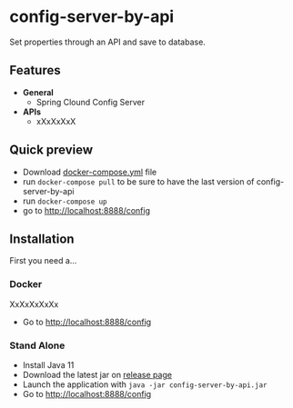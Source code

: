 # config-server-by-api
Set properties through an API and save to database.

## Features

- **General**
  - Spring Clound Config Server
- **APIs**
  - xXxXxXxX

## Quick preview
* Download [docker-compose.yml](https://urldockerfile) file
* run `docker-compose pull` to be sure to have the last version of config-server-by-api
* run `docker-compose up`
* go to [http://localhost:8888/config](http://localhost:8888/config)

## Installation

First you need a...
	
### Docker
XxXxXxXxXx

* Go to <http://localhost:8888/config>

### Stand Alone

* Install Java 11
* Download the latest jar on [release page](https://github.com/denissilveira/config-server-by-api/releases)
* Launch the application with `java -jar config-server-by-api.jar`
* Go to <http://localhost:8888/config>


